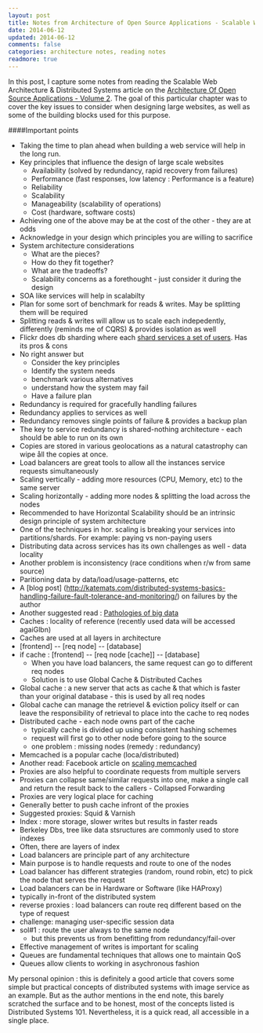 ```yaml
---           
layout: post
title: Notes from Architecture of Open Source Applications - Scalable Web Architecture & Distributed Systems
date: 2014-06-12
updated: 2014-06-12
comments: false
categories: architecture notes, reading notes
readmore: true
---
```


In this post, I capture some notes from reading the Scalable Web Architecture & Distributed Systems article on the [Architecture Of Open Source Applications - Volume 2](http://aosabook.org/en/distsys.html). The goal of this particular chapter was to cover the key issues to consider when designing large websites, as well as some of the building blocks used for this purpose.

####Important points
- Taking the time to plan ahead when building a web service will help in the long run.
- Key principles that influence the design of large scale websites
	- Availability (solved by redundancy, rapid recovery from failures)
	- Performance (fast responses, low latency : Performance is a feature)
	- Reliability
	- Scalability 
	- Manageability (scalability of operations)
	- Cost (hardware, software costs)
- Achieving one of the above may be at the cost of the other - they are at odds
- Acknowledge in your design which principles you are willing to sacrifice
- System architecture considerations
	- What are the pieces?
	- How do they fit together?
	- What are the tradeoffs?
	- Scalability concerns as a forethought - just consider it during the design
- SOA like services will help in scalabilty
- Plan for some sort of benchmark for reads & writes. May be splitting them will be required
- Splitting reads & writes will allow us to scale each indepedently, differently (reminds me of CQRS) & provides isolation as well
- Flickr does db sharding where each [shard services a set of users](http://www.scribd.com/doc/2592098/DVPmysqlucFederation-at-Flickr-Doing-Billions-of-Queries-Per-Day). Has its pros & cons
- No right answer but 
	- Consider the key principles
	- Identify the system needs
	- benchmark various alternatives
	- understand how the system may fail
	- Have a failure plan
- Redundancy is required for gracefully handling failures
- Redundancy applies to services as well
- Redundancy removes single points of failure & provides a backup plan
- The key to service redundancy is shared-nothing architecture - each should be able to run on its own
- Copies are stored in various geolocations as a natural catastrophy can wipe åll the copies at once.
- Load balancers are great tools to allow all the instances service requests simultaneously
- Scaling vertically - adding more resources (CPU, Memory, etc) to the same server
- Scaling horizontally - adding more nodes & splitting the load across the nodes
- Recommended to have Horizontal Scalability should be an intrinsic design principle of system architecture
- One of the techniques in hor. scaling is breaking your services into partitions/shards. For example: paying vs non-paying users
- Distributing data across services has its own challenges as well - data locality
- Another problem is inconsistency (race conditions when r/w from same source)
- Paritioning data by data/load/usage-patterns, etc 
- A [blog post] (http://katemats.com/distributed-systems-basics-handling-failure-fault-tolerance-and-monitoring/)  on failures by the author
- Another suggested read : [Pathologies of big data](http://queue.acm.org/detail.cfm?id=1563874)
- Caches : locality of reference (recently used data will be accessed agaiGlbn)
- Caches are used at all layers in architecture
- [frontend] -- [req node] -- [database]
- if cache : [frontend] -- [req node [cache]] -- [database]
	- When you have load balancers, the same request can go to different req nodes
	- Solution is to use Global Cache & Distributed Caches
- Global cache : a new server that acts as cache & that which is faster than your original database - this is used by all req nodes
- Global cache can manage the retrievel & eviction policy itself or can leave the responsibility of retrieval to place into the cache to req nodes
- Distributed cache - each node owns part of the cache
	- typically cache is divided up using consistent hashing schemes
	- request will first go to other node before going to the source
	- one problem : missing nodes (remedy : redundancy)
- Memcached is a popular cache (loca/distributed)
- Another read: Facebook article on [scaling memcached](https://www.facebook.com/note.php?note_id=39391378919)
- Proxies are also helpful to coordinate requests from multiple servers
- Proxies can collapse same/similar requests into one, make a single call and return the result back to the callers - Collapsed Forwarding
- Proxies are very logical place for caching
- Generally better to push cache infront of the proxies
- Suggested proxies: Squid & Varnish
- Index : more storage, slower writes but results in faster reads
- Berkeley Dbs, tree like data stsructures are commonly used to store indexes
- Often, there are layers of index
- Load balancers are principle part of any architecture
- Main purpose is to handle requests and route to one of the nodes
- Load balancer has different strategies (random, round robin, etc) to pick the node that serves the request
- Load balancers can be in Hardware or Software (like HAProxy)
- typically in-front of the distributed system
- reverse proxies : load balancers can route req different based on the type of request
- challenge: managing user-specific session data
- sol#1 : route the user always to the same node
	 - but this prevents us from benefitting from redundancy/fail-over
- Effective management of writes is important for scaling
- Queues are fundamental techniques that allows one to maintain QoS
- Queues allow clients to working in asychronous fashion

My personal opinion : this is definitely a good article that covers some simple but practical concepts of distributed systems with image service as an example. But as the author mentions in the end note, this barely scratched the surface and to be honest, most of the concepts listed is Distributed Systems 101. Nevertheless, it is a quick read, all accessible in a single place.
	
